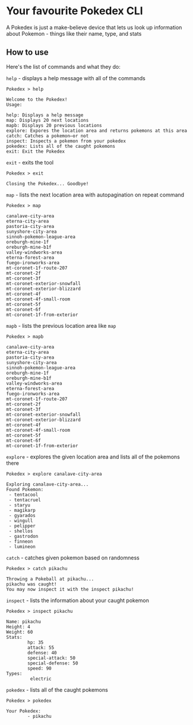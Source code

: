 # Your favourite Pokedex CLI
A Pokedex is just a make-believe device that lets us look up information about Pokemon - things like their name, type, and stats

## How to use
Here's the list of commands and what they do:

`help` - displays a help message with all of the commands
```
Pokedex > help
```
```
Welcome to the Pokedex!
Usage:

help: Displays a help message
map: Displays 20 next locations
mapb: Displays 20 previous locations
explore: Expores the location area and returns pokemons at this area
catch: Catches a pokemon—or not
inspect: Inspects a pokemon from your pokedex
pokedex: Lists all of the caught pokemons
exit: Exit the Pokedex
```

`exit` - exits the tool
```
Pokedex > exit
```
```
Closing the Pokedex... Goodbye!
```

`map` - lists the next location area with autopagination on repeat command
```
Pokedex > map
```
```
canalave-city-area
eterna-city-area
pastoria-city-area
sunyshore-city-area
sinnoh-pokemon-league-area
oreburgh-mine-1f
oreburgh-mine-b1f
valley-windworks-area
eterna-forest-area
fuego-ironworks-area
mt-coronet-1f-route-207
mt-coronet-2f
mt-coronet-3f
mt-coronet-exterior-snowfall
mt-coronet-exterior-blizzard
mt-coronet-4f
mt-coronet-4f-small-room
mt-coronet-5f
mt-coronet-6f
mt-coronet-1f-from-exterior
```

`mapb` - lists the previous location area like `map`
```
Pokedex > mapb
```
```
canalave-city-area
eterna-city-area
pastoria-city-area
sunyshore-city-area
sinnoh-pokemon-league-area
oreburgh-mine-1f
oreburgh-mine-b1f
valley-windworks-area
eterna-forest-area
fuego-ironworks-area
mt-coronet-1f-route-207
mt-coronet-2f
mt-coronet-3f
mt-coronet-exterior-snowfall
mt-coronet-exterior-blizzard
mt-coronet-4f
mt-coronet-4f-small-room
mt-coronet-5f
mt-coronet-6f
mt-coronet-1f-from-exterior
```

`explore` - explores the given location area and lists all of the pokemons there
```
Pokedex > explore canalave-city-area
```
```
Exploring canalave-city-area...
Found Pokemon:
 - tentacool
 - tentacruel
 - staryu
 - magikarp
 - gyarados
 - wingull
 - pelipper
 - shellos
 - gastrodon
 - finneon
 - lumineon
```

`catch` - catches given pokemon based on randomness
```
Pokedex > catch pikachu
```
```
Throwing a Pokeball at pikachu...
pikachu was caught!
You may now inspect it with the inspect pikachu!
```

`inspect` - lists the information about your caught pokemon
```
Pokedex > inspect pikachu
```
```
Name: pikachu
Height: 4
Weight: 60
Stats:
        hp: 35
        attack: 55
        defense: 40
        special-attack: 50
        special-defense: 50
        speed: 90
Types:
         electric
```

`pokedex` - lists all of the caught pokemons
```
Pokedex > pokedex
```
```
Your Pokedex:
        - pikachu
```
